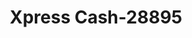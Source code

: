 ---
f_zip-code: 37075
f_state-code: TN
title: Xpress Cash-28895
f_phone: 615-824-1176
f_city-only: Hendersonville
f_address: 313 West Main Street Hendersonville
f_location-unique-id: '28895'
slug: xpress-cash-28895
updated-on: '2024-05-30T13:46:58.046Z'
created-on: '2024-05-30T13:36:59.803Z'
published-on: '2024-05-30T13:54:32.469Z'
f_city-state: cms/city/hendersonville-tn.md
f_company: cms/company/xpress-cash.md
f_state: cms/state/tennessee.md
layout: '[payday-loan].html'
tags: payday-loan
---